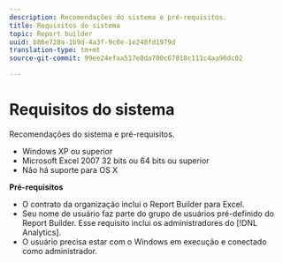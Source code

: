 ```yaml
---
description: Recomendações do sistema e pré-requisitos.
title: Requisitos do sistema
topic: Report builder
uuid: b86e728a-1b9d-4a3f-9c0e-1e248fd1979d
translation-type: tm+mt
source-git-commit: 99ee24efaa517e8da700c67818c111c4aa90dc02

---
```



# Requisitos do sistema

Recomendações do sistema e pré-requisitos.

* Windows XP ou superior
* Microsoft Excel 2007 32 bits ou 64 bits ou superior
* Não há suporte para OS X

**Pré-requisitos**

* O contrato da organização inclui o Report Builder para Excel.
* Seu nome de usuário faz parte do grupo de usuários pré-definido do Report Builder. Esse requisito inclui os administradores do [!DNL Analytics].
* O usuário precisa estar com o Windows em execução e conectado como administrador.

